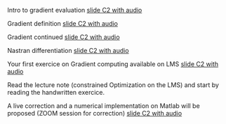 Intro to gradient evaluation [slide C2 with audio](https://app.amanote.com/note-taking/document/c0e1b869-24c5-47a1-8cb2-3b6737f3f9ef)

Gradient definition [slide C2 with audio](https://app.amanote.com/note-taking/document/672cad97-0e39-45e1-8623-166c6796fb06)

Gradient continued [slide C2 with audio](https://app.amanote.com/note-taking/document/a8d36ccd-e581-4673-a5fb-9f0544ac4ba2)

Nastran differentiation [slide C2 with audio](https://app.amanote.com/note-taking/document/827200fd-e137-475b-aab5-58d734086654)


Your first exercice on Gradient computing available on LMS [slide C2 with audio](https://app.amanote.com/note-taking/document/56f9f771-2ef5-4525-a346-17785fce9aa4)


Read the lecture note (constrained Optimization on the LMS) and start by reading the handwritten exercice.


A live correction and a numerical implementation on Matlab will be proposed (ZOOM session for correction) [slide C2 with audio](https://app.amanote.com/note-taking/document/f3d53bf1-2e2e-42be-9da0-a3f7a6eafbd6)
